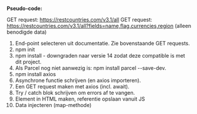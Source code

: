 **Pseudo-code:**

GET request: https://restcountries.com/v3.1/all
GET request: https://restcountries.com/v3.1/all?fields=name,flag,currencies,region (alleen benodigde data)

1. End-point selecteren uit documentatie. Zie bovenstaande GET requests.
2. npm init
3. npm install - downgraden naar versie 14 zodat deze compatible is met dit project.
4. Als Parcel nog niet aanwezig is: npm install parcel --save-dev.
5. npm install axios
6. Asynchrone functie schrijven (en axios importeren).
7. Een GET request maken met axios (incl. await).
8. Try / catch blok schrijven om errors af te vangen.
9. Element in HTML maken, referentie opslaan vanuit JS
10. Data injecteren (map-methode)


